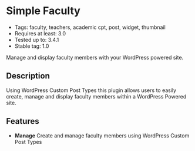# Simple Faculty

* Tags: faculty, teachers, academic cpt, post, widget, thumbnail
* Requires at least: 3.0
* Tested up to: 3.4.1
* Stable tag: 1.0

Manage and display faculty members with your WordPress powered site.

## Description

Using WordPress Custom Post Types this plugin allows users to easily create, manage and  display faculty members within a WordPress Powered site. 

## Features

* **Manage** Create and manage faculty members using WordPress Custom Post Types